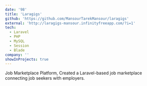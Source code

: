 ```yaml
---
date: '98'
title: 'Laragigs'
github: 'https://github.com/MansourTarekMansour/laragigs'
external: 'http://laragigs-mansour.infinityfreeapp.com/?i=1'
tech:
  - Laravel
  - PHP
  - MySQL
  - Session
  - Blade
company: ''
showInProjects: true
---
```

Job Marketplace Platform, Created a Laravel-based job marketplace connecting job seekers with employers.
